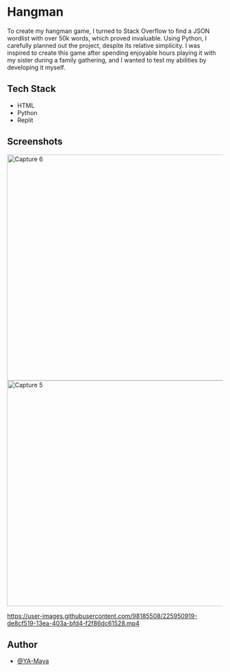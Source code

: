# Hangman
To create my hangman game, I turned to Stack Overflow to find a JSON wordlist with over 50k words, which proved invaluable. Using Python, I carefully planned out the project, despite its relative simplicity. I was inspired to create this game after spending enjoyable hours playing it with my sister during a family gathering, and I wanted to test my abilities by developing it myself.

## Tech Stack
- HTML
- Python
- Replit

## Screenshots
<img width="527" alt="Capture 6" src="https://user-images.githubusercontent.com/98185508/225889264-f8757524-c72a-4c55-a0d2-a9f8b912adac.PNG">
<img width="527" alt="Capture 5" src="https://user-images.githubusercontent.com/98185508/225889267-f9b4e1ae-bd82-437e-9207-94455ca834a3.PNG">




https://user-images.githubusercontent.com/98185508/225950919-de8cf519-13ea-403a-bfd4-f2f86dc61528.mp4



## Author
- [@YA-Maya](https://github.com/YA-Maya)
